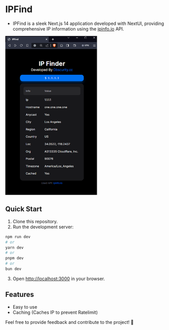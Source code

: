 # IPFind
- IPFind is a sleek Next.js 14 application developed with NextUI, providing comprehensive IP information using the [ipinfo.io](https://ipinfo.io/) API.
<img src="/image.png" alt="Description of the image" height="500">

## Quick Start

1. Clone this repository.
2. Run the development server:

```bash
npm run dev
# or
yarn dev
# or
pnpm dev
# or
bun dev
```

3. Open [http://localhost:3000](http://localhost:3000) in your browser.

## Features
- Easy to use
- Caching (Caches IP to prevent Ratelimit)

Feel free to provide feedback and contribute to the project! 🚀
